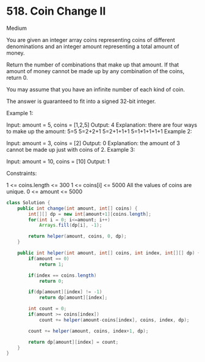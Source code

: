 # 518. Coin Change II

Medium

You are given an integer array coins representing coins of different denominations and an integer amount representing a total amount of money.

Return the number of combinations that make up that amount. If that amount of money cannot be made up by any combination of the coins, return 0.

You may assume that you have an infinite number of each kind of coin.

The answer is guaranteed to fit into a signed 32-bit integer.

Example 1:

Input: amount = 5, coins = [1,2,5]
Output: 4
Explanation: there are four ways to make up the amount:
5=5
5=2+2+1
5=2+1+1+1
5=1+1+1+1+1
Example 2:

Input: amount = 3, coins = [2]
Output: 0
Explanation: the amount of 3 cannot be made up just with coins of 2.
Example 3:

Input: amount = 10, coins = [10]
Output: 1

Constraints:

1 <= coins.length <= 300
1 <= coins[i] <= 5000
All the values of coins are unique.
0 <= amount <= 5000

```java
class Solution {
    public int change(int amount, int[] coins) {
        int[][] dp = new int[amount+1][coins.length];
        for(int i = 0; i<=amount; i++)
            Arrays.fill(dp[i], -1);

        return helper(amount, coins, 0, dp);
    }

    public int helper(int amount, int[] coins, int index, int[][] dp) { //
        if(amount == 0)
            return 1;

        if(index == coins.length)
            return 0;

        if(dp[amount][index] != -1)
            return dp[amount][index];

        int count = 0;
        if(amount >= coins[index])
            count += helper(amount-coins[index], coins, index, dp);

        count += helper(amount, coins, index+1, dp);

        return dp[amount][index] = count;
    }
}
```
